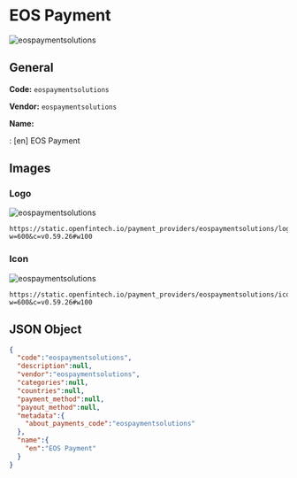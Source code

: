 
# EOS Payment 
![eospaymentsolutions](https://static.openfintech.io/payment_providers/eospaymentsolutions/logo.svg?w=600&c=v0.59.26#w100)  

## General 
 
**Code:** `eospaymentsolutions`  
 
**Vendor:** `eospaymentsolutions`  
 
**Name:**  
 
:	[en] EOS Payment  

## Images 

### Logo 
 
![eospaymentsolutions](https://static.openfintech.io/payment_providers/eospaymentsolutions/logo.svg?w=600&c=v0.59.26#w100)  

```
https://static.openfintech.io/payment_providers/eospaymentsolutions/logo.svg?w=600&c=v0.59.26#w100
```  

### Icon 
 
![eospaymentsolutions](https://static.openfintech.io/payment_providers/eospaymentsolutions/icon.svg?w=600&c=v0.59.26#w100)  

```
https://static.openfintech.io/payment_providers/eospaymentsolutions/icon.svg?w=600&c=v0.59.26#w100
```  

## JSON Object 

```json
{
  "code":"eospaymentsolutions",
  "description":null,
  "vendor":"eospaymentsolutions",
  "categories":null,
  "countries":null,
  "payment_method":null,
  "payout_method":null,
  "metadata":{
    "about_payments_code":"eospaymentsolutions"
  },
  "name":{
    "en":"EOS Payment"
  }
}
```  
